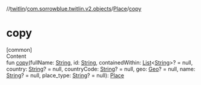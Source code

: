 //[twitlin](../../index.md)/[com.sorrowblue.twitlin.v2.objects](../index.md)/[Place](index.md)/[copy](copy.md)



# copy  
[common]  
Content  
fun [copy](copy.md)(fullName: [String](https://kotlinlang.org/api/latest/jvm/stdlib/kotlin/-string/index.html), id: [String](https://kotlinlang.org/api/latest/jvm/stdlib/kotlin/-string/index.html), containedWithin: [List](https://kotlinlang.org/api/latest/jvm/stdlib/kotlin.collections/-list/index.html)<[String](https://kotlinlang.org/api/latest/jvm/stdlib/kotlin/-string/index.html)>? = null, country: [String](https://kotlinlang.org/api/latest/jvm/stdlib/kotlin/-string/index.html)? = null, countryCode: [String](https://kotlinlang.org/api/latest/jvm/stdlib/kotlin/-string/index.html)? = null, geo: [Geo](../-geo/index.md)? = null, name: [String](https://kotlinlang.org/api/latest/jvm/stdlib/kotlin/-string/index.html)? = null, place_type: [String](https://kotlinlang.org/api/latest/jvm/stdlib/kotlin/-string/index.html)? = null): [Place](index.md)  



